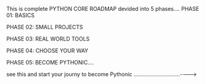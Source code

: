 This is complete PYTHON CORE ROADMAP devided into 5 phases....
PHASE 01: BASICS

PHASE 02: SMALL PROJECTS

PHASE 03: REAL WORLD TOOLS

PHASE 04: CHOOSE YOUR WAY

PHASE 05: BECOME PYTHONIC....


see this and start your journy to become Pythonic ..............................---->
